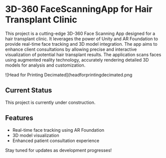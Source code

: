 # 3D-360 FaceScanningApp for Hair Transplant Clinic

This project is a cutting-edge 3D-360 Face Scanning App designed for a hair transplant clinic. It leverages the power of Unity and AR Foundation to provide real-time face tracking and 3D model integration. The app aims to enhance client consultations by allowing precise and interactive visualization of potential hair transplant results. The application scans faces using augmented reality technology, accurately rendering detailed 3D models for analysis and customization.

![Head for Printing Decimated](headforprintingdecimated.png

## Current Status
This project is currently under construction.

## Features
- Real-time face tracking using AR Foundation
- 3D model visualization
- Enhanced patient consultation experience

Stay tuned for updates as development progresses!
